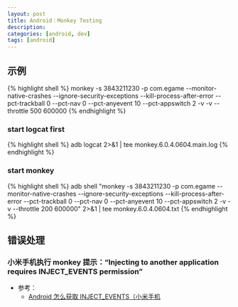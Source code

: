 ```yaml
---
layout: post
title: Android：Monkey Testing
description: 
categories: [android, dev]
tags: [android]
---
```


## 示例

{% highlight shell %}
monkey -s 3843211230 -p com.egame --monitor-native-crashes --ignore-security-exceptions --kill-process-after-error --pct-trackball 0 --pct-nav 0 --pct-anyevent 10 --pct-appswitch 2 -v -v --throttle 500 600000
{% endhighlight %}

### start logcat first

{% highlight shell %}
adb logcat 2>&1 | tee monkey.6.0.4.0604.main.log
{% endhighlight %}

### start monkey

{% highlight shell %}
adb shell "monkey -s 3843211230 -p com.egame --monitor-native-crashes --ignore-security-exceptions --kill-process-after-error --pct-trackball 0 --pct-nav 0 --pct-anyevent 10 --pct-appswitch 2 -v -v --throttle 200 600000" 2>&1 | tee monkey.6.0.4.0604.txt
{% endhighlight %}
 

## 错误处理

### 小米手机执行 monkey 提示：“Injecting to another application requires INJECT_EVENTS permission”

* 参考：
  * [Android 怎么获取 INJECT_EVENTS（小米手机](https://blog.csdn.net/zhaoqi5705/article/details/53455597)

